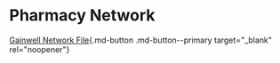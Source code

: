 # Pharmacy Network

[Gainwell Network File](https://mygainwell-my.sharepoint.com/:x:/g/personal/kaelyn_dobbins_gainwelltechnologies_com/EViROLoH6ShHoQi3tgKlYjYBiYJ1LHTrLUIHTUa3Fkhk6w?e=J0RpIU){.md-button .md-button--primary target="_blank" rel="noopener"}
